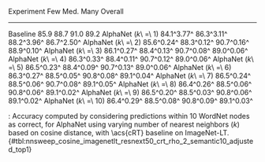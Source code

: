 Experiment                    Few        Med.        Many     Overall
---------------------  ----------  ----------  ----------  ----------
Baseline                     85.9        88.7        91.0        89.2
AlphaNet (_k_\ =\ 1)   84.1^3.77^  86.3^3.11^  88.2^3.96^  86.7^2.50^
AlphaNet (_k_\ =\ 2)   85.6^0.24^  88.3^0.12^  90.7^0.16^  88.9^0.10^
AlphaNet (_k_\ =\ 3)   86.1^0.27^  88.4^0.13^  90.7^0.08^  89.0^0.06^
AlphaNet (_k_\ =\ 4)   86.3^0.33^  88.4^0.11^  90.7^0.12^  89.0^0.06^
AlphaNet (_k_\ =\ 5)   86.5^0.23^  88.4^0.09^  90.7^0.13^  89.0^0.06^
AlphaNet (_k_\ =\ 6)   86.3^0.27^  88.5^0.05^  90.8^0.08^  89.1^0.04^
AlphaNet (_k_\ =\ 7)   86.5^0.24^  88.5^0.06^  90.7^0.08^  89.1^0.05^
AlphaNet (_k_\ =\ 8)   86.4^0.26^  88.5^0.06^  90.8^0.06^  89.1^0.02^
AlphaNet (_k_\ =\ 9)   86.5^0.20^  88.5^0.03^  90.8^0.06^  89.1^0.02^
AlphaNet (_k_\ =\ 10)  86.4^0.29^  88.5^0.08^  90.8^0.09^  89.1^0.03^

: Accuracy computed by considering predictions within 10 WordNet nodes as correct, for AlphaNet using varying number of nearest neighbors (_k_) based on cosine distance, with \acs{cRT} baseline on ImageNet-LT. {#tbl:nnsweep_cosine_imagenetlt_resnext50_crt_rho_2_semantic10_adjusted_top1}
